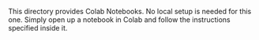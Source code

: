 This directory provides Colab Notebooks. No local setup is needed for this one. Simply open up a notebook in Colab and follow the instructions specified inside it. 
